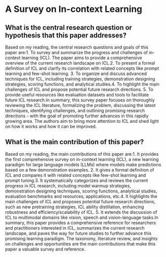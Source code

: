 # A Survey on In-context Learning

## What is the central research question or hypothesis that this paper addresses?

Based on my reading, the central research questions and goals of this paper are:1. To survey and summarize the progress and challenges of in-context learning (ICL). The paper aims to provide a comprehensive overview of the current research landscape on ICL.2. To present a formal definition of ICL and clarify its correlation with related concepts like prompt learning and few-shot learning. 3. To organize and discuss advanced techniques for ICL, including training strategies, demonstration designing strategies, scoring functions, and analytical studies.4. To highlight the main challenges of ICL and propose potential future research directions. 5. To provide useful resources like evaluation datasets and tools to facilitate future ICL research.In summary, this survey paper focuses on thoroughly reviewing the ICL literature, formalizing the problem, discussing the latest techniques, identifying challenges, and outlining promising research directions - with the goal of promoting further advances in this rapidly growing area. The authors aim to bring more attention to ICL and shed light on how it works and how it can be improved.


## What is the main contribution of this paper?

Based on my reading, the main contributions of this paper are:1. It provides the first comprehensive survey on in-context learning (ICL), a new learning paradigm for large language models (LLMs) where models make predictions based on a few demonstration examples. 2. It gives a formal definition of ICL and compares it with related concepts like few-shot learning and prompt tuning.3. It systematically categorizes and reviews the current progress in ICL research, including model warmup strategies, demonstration designing techniques, scoring functions, analytical studies, evaluation benchmarks and resources, applications, etc.4. It highlights the main challenges of ICL and proposes potential future research directions, such as new pretraining strategies, ICL ability distillation, enhancing robustness and efficiency/scalability of ICL. 5. It extends the discussion of ICL to multimodal domains like vision, speech and vision-language tasks.In summary, this paper provides a comprehensive reference for researchers and practitioners interested in ICL, summarizes the current research landscape, and paves the way for future studies to further advance this promising learning paradigm. The taxonomy, literature review, and insights on challenges and opportunities are the main contributions that make this paper a valuable survey and reference.
